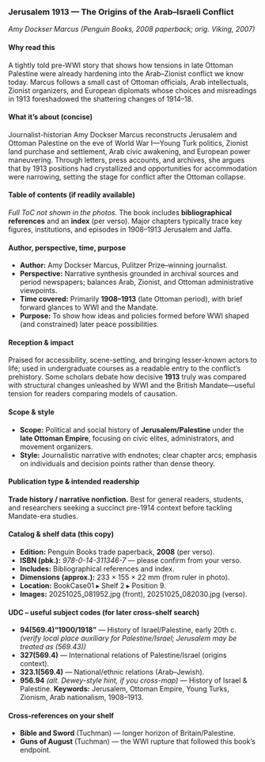 ### Jerusalem 1913 — The Origins of the Arab–Israeli Conflict

*Amy Dockser Marcus (Penguin Books, 2008 paperback; orig. Viking, 2007)*

#### Why read this

A tightly told pre-WWI story that shows how tensions in late Ottoman Palestine were already hardening into the Arab–Zionist conflict we know today. Marcus follows a small cast of Ottoman officials, Arab intellectuals, Zionist organizers, and European diplomats whose choices and misreadings in 1913 foreshadowed the shattering changes of 1914–18.

#### What it’s about (concise)

Journalist-historian Amy Dockser Marcus reconstructs Jerusalem and Ottoman Palestine on the eve of World War I—Young Turk politics, Zionist land purchase and settlement, Arab civic awakening, and European power maneuvering. Through letters, press accounts, and archives, she argues that by 1913 positions had crystallized and opportunities for accommodation were narrowing, setting the stage for conflict after the Ottoman collapse.

#### Table of contents (if readily available)

*Full ToC not shown in the photos.* The book includes **bibliographical references** and an **index** (per verso). Major chapters typically trace key figures, institutions, and episodes in 1908–1913 Jerusalem and Jaffa.

#### Author, perspective, time, purpose

* **Author:** Amy Dockser Marcus, Pulitzer Prize–winning journalist.
* **Perspective:** Narrative synthesis grounded in archival sources and period newspapers; balances Arab, Zionist, and Ottoman administrative viewpoints.
* **Time covered:** Primarily **1908–1913** (late Ottoman period), with brief forward glances to WWI and the Mandate.
* **Purpose:** To show how ideas and policies formed before WWI shaped (and constrained) later peace possibilities.

#### Reception & impact

Praised for accessibility, scene-setting, and bringing lesser-known actors to life; used in undergraduate courses as a readable entry to the conflict’s prehistory. Some scholars debate how decisive **1913** truly was compared with structural changes unleashed by WWI and the British Mandate—useful tension for readers comparing models of causation.

#### Scope & style

* **Scope:** Political and social history of **Jerusalem/Palestine** under the **late Ottoman Empire**, focusing on civic elites, administrators, and movement organizers.
* **Style:** Journalistic narrative with endnotes; clear chapter arcs; emphasis on individuals and decision points rather than dense theory.

#### Publication type & intended readership

**Trade history / narrative nonfiction.** Best for general readers, students, and researchers seeking a succinct pre-1914 context before tackling Mandate-era studies.

#### Catalog & shelf data (this copy)

* **Edition:** Penguin Books trade paperback, **2008** (per verso).
* **ISBN (pbk.):** *978-0-14-311346-7* — please confirm from your verso.
* **Includes:** Bibliographical references and index.
* **Dimensions (approx.):** 233 × 155 × 22 mm (from ruler in photo).
* **Location:** BookCase01 ▸ Shelf 2 ▸ Position 9.
* **Images:** 20251025_081952.jpg (front), 20251025_082030.jpg (verso).

#### UDC – useful subject codes (for later cross-shelf search)

* **94(569.4)“1900/1918”** — History of Israel/Palestine, early 20th c. *(verify local place auxiliary for Palestine/Israel; Jerusalem may be treated as (569.43))*
* **327(569.4)** — International relations of Palestine/Israel (origins context).
* **323.1(569.4)** — National/ethnic relations (Arab–Jewish).
* **956.94** *(alt. Dewey-style hint, if you cross-map)* — History of Israel & Palestine.
  **Keywords:** Jerusalem, Ottoman Empire, Young Turks, Zionism, Arab nationalism, 1908–1913.

#### Cross-references on your shelf

* **Bible and Sword** (Tuchman) — longer horizon of Britain/Palestine.
* **Guns of August** (Tuchman) — the WWI rupture that followed this book’s endpoint.

